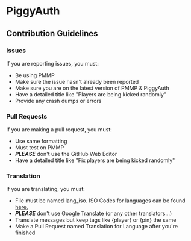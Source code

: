 # PiggyAuth

## Contribution Guidelines
### Issues
If you are reporting issues, you must:
* Be using PMMP
* Make sure the issue hasn't already been reported
* Make sure you are on the latest version of PMMP & PiggyAuth
* Have a detailed title like "Players are being kicked randomly"
* Provide any crash dumps or errors

### Pull Requests
If you are making a pull request, you must:
* Use same formatting
* Must test on PMMP
* ***PLEASE*** don't use the GitHub Web Editor
* Have a detailed title like "Fix players are being kicked randomly"

### Translation
If you are translating, you must:
* File must be named lang_iso. ISO Codes for languages can be found [here.](https://www.loc.gov/standards/iso639-2/php/code_list.php)
* ***PLEASE*** don't use Google Translate (or any other translators...)
* Translate messages but keep tags like {player} or {pin} the same
* Make a Pull Request named Translation for Language after you're finished